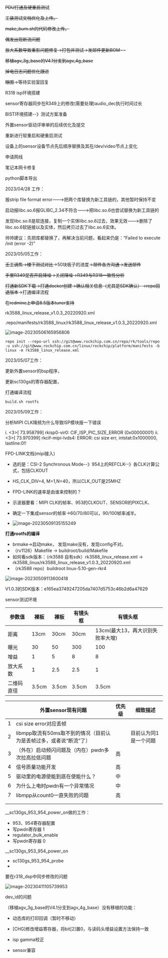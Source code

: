 ~~PDU打通及硬重启测试~~

~~工装测试文档优化及上传。~~

~~make_burn.sh的代码修改上传。~~

~~偶发出现断流问题~~

~~放大系数导致重影问题修复->打包并测试->发邮件更新BOM~~~~

~~移植agv_3g_base的V4.1分支到agv_4g_base~~

~~掉电日志问题优化跟进~~

~~眼图~~->等待实验室回复

R318 isp环境搭建

sensor寄存器同步在R349上的修改(需要处理)audio_dec执行时间过长

BIST环境搭建--》测试方案准备

外置sensor驱动评审单的后续优化及提交

重新进行软重启和硬重启测试

设备上的sensor设备节点先后顺序替换及其在/dev/video节点上变化

申请网线

笔记本网卡修复

python脚本导出



2023/04/28 工作：

报strip file format error--->把两个库替换为新工具链的，其他暂时保持不变

启动报libc.so.6报GLIBC_2.34不符合--->把libc.so.6也尝试替换为新工具链的

发现libc.so.6是软连接，复制一个实体libc.so.6过去，效果无效--->删除了libc.so.6软链接以及实体，然后拷贝过去了libc.so.6实体。

帅帅建议：先把库都替换了，再解决当前问题，看起来仍是：“Failed to execute /init (error -2)”



2023/05/05工作：

~~王工调焦->楼下测试对比~~->50块板子的进度->~~邮件各方沟通->发送邮件~~

~~手里R349是否开启降噪->关闭降噪->R349与R318一致性分析~~

~~打通新SDK下载->打通docker创建->确认相关信息（尤其是SDK确认）->repo回退版本~~->打通编译流程

~~在redmine上申请8.5版本tuner支持~~



rk3588_linux_release_v1.0.3_20220920.xml

.repo/manifests/rk3588_linux/rk3588_linux_release_v1.0.3_20220920.xml

![image-20230506165956806](Y:\github_local\notebook\typora_files\工作日志.assets\image-20230506165956806.png)

```shell
repo init --repo-url ssh://git@www.rockchip.com.cn/repo/rk/tools/repo -u ssh://git@www.rockchip.com.cn/linux/rockchip/platform/manifests -b linux -m rk3588_linux_release.xml
```



2023/05/07工作：

更新外置sensor的bsp程序，

更新sc130gs的寄存器配置，

打通编译流程

```shell
build.sh rootfs
```

2023/05/09工作：

分析MIPI CLK降频为什么导致ISP模块报一下错误

i.	<3>[   73.958799] rkisp0-vir0: CIF_ISP_PIC_SIZE_ERROR (0x00000001)
ii.	<3>[   73.970399] rkcif-mipi-lvds4: ERROR: csi size err, intstat:0x1000000, lastline:0!!

FPD-LINK文档(mipi接入)

- 选的是：CSI-2 Synchronous Mode--》954上的REFCLK--》各CLK计算公式，包括CLKOUT
- HS_CLK_DIV=4, M=1,N=40，所以CLK_OUT是25MHZ
- FPD-LINK的速率是由谁来控制的？

- 示波器要看：MIPI CLK的帧率、953的CLKOUT、SENSOR的PIXCLK、
- 确定一下集成sensor的帧率->60/70/80可以，90/100帧率减半。

- ![image-20230509135155249](Y:\github_local\notebook\typora_files\工作日志.assets\image-20230509135155249.png)

**打通rootfs的编译**

- brmake->启动make， 发现make没有，发现config不对。
- （rv1126）Makefile -> buildroot/build/Makefile
- 如何看sdk版本：（rk3588 自有sdk）rk3588_linux_release.xml -> rk3588_linux/rk3588_linux_release_v1.0.3_20220920.xml
- （rk3588 repo）buildroot linux-5.10-gen-rkr4

![image-20230509113600418](Y:\github_local\notebook\typora_files\工作日志.assets\image-20230509113600418.png)

V1.0.3的SDK版本：e165ea3749247205da7407d5753c46b2d6a47629

sensor测试环境

| 参数值     | 裸板  | 裸板  | 有镜头框 | 有镜头框                         |
| ---------- | ----- | ----- | -------- | -------------------------------- |
| 距离       | 13cm  | 30cm  | 30cm     | 13cm(最大13，再大识别失败率大增) |
| 曝光       | 30    | 50    | 300      | 100                              |
| 增益       | 1     | 5     | 8        | 8                                |
| 放大系数   | 1     | 2.5   | 2.5      | 1                                |
| 二维码直径 | 3.5cm | 3.5cm | 3.5cm    | 3.5cm                            |



|      | 外置sensor现有问题                                           | 优先级 | 细致描述              |
| ---- | ------------------------------------------------------------ | ------ | --------------------- |
| 1    | csi size error对应丢帧                                       |        |                       |
| 2    | libmpp取流有50ms取不到的情况（目前认为是丢帧过多，或者说“断流”了） |        | 目前认为同1是一个问题 |
| 3    | （外在）启动频闪问题及（内在）pwdn多次拉高拉低问题           | 高     |                       |
| 4    | 信号质量功能开发                                             | 高     |                       |
| 5    | 驱动里的电源使能到底在使能什么？                             | 中     |                       |
| 6    | 为什么上电时pwdn有一个异常情况                               | 中     |                       |
| 7    | libmpp从count0一直失败的问题                                 | 高     |                       |
|      |                                                              |        |                       |
|      |                                                              |        |                       |

__sc130gs_953_954_power_on做的工作：

- 953、954寄存器配置
- 写pwdn寄存器 1
- regulator_bulk_enable
- 写pwdn寄存器 0

__sc130gs_953_954_power_on



- sc130gs_953_954_probe
- 





要在r318_dsp中同步修改的问题

![image-20230411105739953](E:\typora_files\工作日志.assets\image-20230411105739953.png)

dev_id的问题





（移植agv_3g_base的V4.1分支到agv_4g_base）没有移植的功能：

- 动态库的打印回调（暂时不移动）

- [CHG]修改增益寄存器，将bit[2]置0，与读码头增益设置方法保持一致

- isp gamma校正
- sensor兼容
